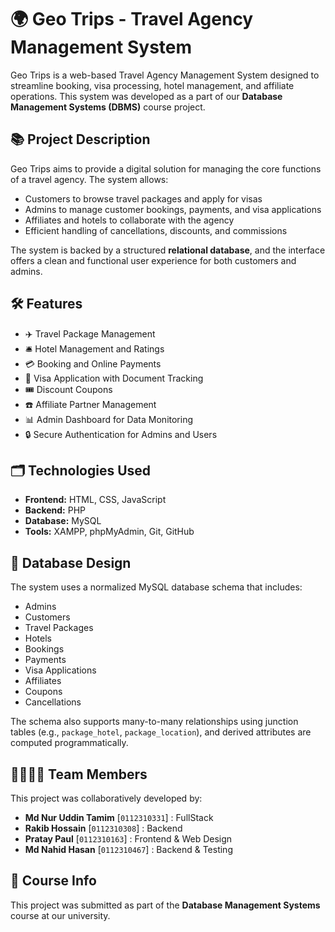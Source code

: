 # 🌍 Geo Trips - Travel Agency Management System

Geo Trips is a web-based Travel Agency Management System designed to streamline booking, visa processing, hotel management, and affiliate operations. This system was developed as a part of our **Database Management Systems (DBMS)** course project.

## 📚 Project Description

Geo Trips aims to provide a digital solution for managing the core functions of a travel agency. The system allows:

- Customers to browse travel packages and apply for visas
- Admins to manage customer bookings, payments, and visa applications
- Affiliates and hotels to collaborate with the agency
- Efficient handling of cancellations, discounts, and commissions

The system is backed by a structured **relational database**, and the interface offers a clean and functional user experience for both customers and admins.

## 🛠️ Features

- ✈️ Travel Package Management  
- 🛎️ Hotel Management and Ratings  
- 💳 Booking and Online Payments  
- 🧾 Visa Application with Document Tracking  
- 🎟️ Discount Coupons  
- ☎️ Affiliate Partner Management  
- 📊 Admin Dashboard for Data Monitoring  
- 🔒 Secure Authentication for Admins and Users  

## 🗂️ Technologies Used

- **Frontend:** HTML, CSS, JavaScript  
- **Backend:** PHP  
- **Database:** MySQL  
- **Tools:** XAMPP, phpMyAdmin, Git, GitHub  

## 🧩 Database Design

The system uses a normalized MySQL database schema that includes:

- Admins  
- Customers  
- Travel Packages  
- Hotels  
- Bookings  
- Payments  
- Visa Applications  
- Affiliates  
- Coupons  
- Cancellations  

The schema also supports many-to-many relationships using junction tables (e.g., `package_hotel`, `package_location`), and derived attributes are computed programmatically.

## 👨‍👩‍👧‍👦 Team Members

This project was collaboratively developed by:

- **Md Nur Uddin Tamim** [`0112310331`]  : FullStack
- **Rakib Hossain** [`0112310308`]   : Backend
- **Pratay Paul** [`0112310163`]  : Frontend & Web Design
- **Md Nahid Hasan** [`0112310467`]   : Backend & Testing

## 📌 Course Info

This project was submitted as part of the **Database Management Systems** course at our university.



